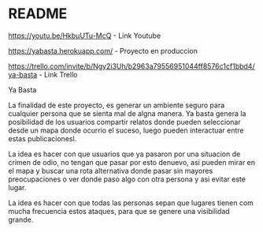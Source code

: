# README

https://youtu.be/HkbuUTu-McQ - Link Youtube

https://yabasta.herokuapp.com/ - Proyecto en produccion

https://trello.com/invite/b/Ngy2i3Uh/b2963a79556951044ff8576c1cf1bbd4/ya-basta - Link Trello

Ya Basta

La finalidad de este proyecto, es generar un ambiente seguro para cualquier persona que se sienta mal de algna manera. Ya basta genera la posibilidad de los usuarios compartir relatos donde pueden seleccionar desde un mapa donde ocurrio el suceso, luego pueden interactuar entre estas publicacionesl.

La idea es hacer con que usuarios que ya pasaron por una situacion de crimen de odio, no tengan que pasar por esto denuevo, asi pueden mirar en el mapa y buscar una rota alternativa donde pasar sin mayores preocupaciones o ver donde paso algo con otra persona y asi evitar este lugar.

La idea es hacer con que todas las personas sepan que lugares tienen com mucha frecuencia estos ataques, para que se genere una visibilidad grande.
